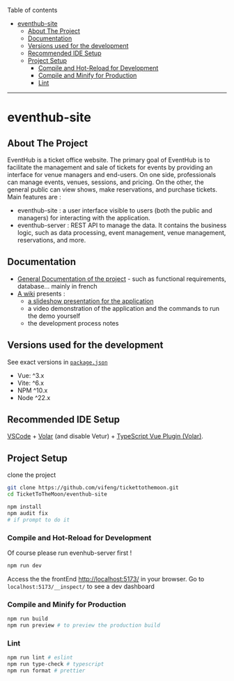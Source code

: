 Table of contents

- [eventhub-site](#eventhub-site)
  - [About The Project](#about-the-project)
  - [Documentation](#documentation)
  - [Versions used for the development](#versions-used-for-the-development)
  - [Recommended IDE Setup](#recommended-ide-setup)
  - [Project Setup](#project-setup)
    - [Compile and Hot-Reload for Development](#compile-and-hot-reload-for-development)
    - [Compile and Minify for Production](#compile-and-minify-for-production)
    - [Lint](#lint)

---

# eventhub-site

## About The Project

EventHub is a ticket office website. The primary goal of EventHub is to facilitate the management and sale of tickets for events by providing an interface for venue managers and end-users. On one side, professionals can manage events, venues, sessions, and pricing. On the other, the general public can view shows, make reservations, and purchase tickets.
Main features are :

- eventhub-site : a user interface visible to users (both the public and managers) for interacting with the application.
- eventhub-server : REST API to manage the data. It contains the business logic, such as data processing, event management, venue management, reservations, and more.

## Documentation

- [General Documentation of the project](https://github.com/vifeng/TicketToTheMoon/tree/main/documentation) - such as functional requirements, database... mainly in french
- [A wiki](https://github.com/vifeng/TicketToTheMoon/wiki) presents :
  - [a slideshow presentation for the application](https://github.com/vifeng/TicketToTheMoon/wiki#:~:text=A%20slideshow%20presentation%20for%20the%20application)
  - a video demonstration of the application and the commands to run the demo yourself
  - the development process notes

## Versions used for the development

See exact versions in [`package.json`](./package.json)

- Vue: ^3.x
- Vite: ^6.x
- NPM ^10.x
- Node ^22.x

## Recommended IDE Setup

[VSCode](https://code.visualstudio.com/) + [Volar](https://marketplace.visualstudio.com/items?itemName=Vue.volar) (and disable Vetur) + [TypeScript Vue Plugin (Volar)](https://marketplace.visualstudio.com/items?itemName=Vue.vscode-typescript-vue-plugin).

## Project Setup

clone the project

```sh
git clone https://github.com/vifeng/tickettothemoon.git
cd TicketToTheMoon/eventhub-site
```

```sh
npm install
npm audit fix
# if prompt to do it
```

### Compile and Hot-Reload for Development

Of course please run evenhub-server first !

```sh
npm run dev
```

Access the the frontEnd [ http://localhost:5173/](http://localhost:5173/) in your browser.
Go to `localhost:5173/__inspect/` to see a dev dashboard

### Compile and Minify for Production

```sh
npm run build
npm run preview # to preview the production build
```

### Lint

```sh
npm run lint # eslint
npm run type-check # typescript
npm run format # prettier
```
